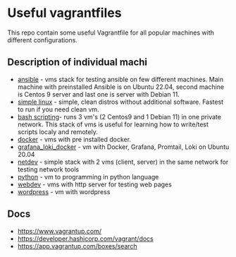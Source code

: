 # Useful vagrantfiles

This repo contain some useful Vagrantfile for all popular machines with different configurations.

## Description of individual machi

- [ansible](./ansible/) - vms stack for testing ansible on few different machines. Main machine with preinstalled Ansible is on Ubuntu 22.04, second machine is Centos 9 server and last one is server with Debian 11.
- [simple linux](./simple_linux/) - simple, clean distros without additional software. Fastest to run if you need clean vm.
- [bash scripting](./bash_scripting/)- runs 3 vm's (2 Centos9 and 1 Debian 11) in one private network. This stack of vms is useful for learning how to write/test scripts localy and remotely.
- [docker](./docker/) - vms with pre installed docker.
- [grafana_loki_docker](./grafana_loki_docker/) - vm with Docker, Grafana, Promtail, Loki on Ubuntu 20.04
- [netdev](./netdev/) - simple stack with 2 vms (client, server) in the same network for testing network tools
- [python](./python/) - vm to programming in python language
- [webdev](./webdev/) - vms with http server for testing web pages
- [wordpress](./wordpress/) - vm with wordpress 
## Docs
- https://www.vagrantup.com/
- https://developer.hashicorp.com/vagrant/docs
- https://app.vagrantup.com/boxes/search